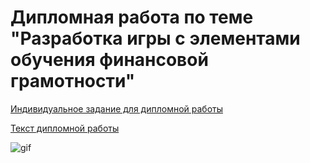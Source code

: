 # Дипломная работа по теме "Разработка игры с элементами обучения финансовой грамотности"

[Индивидуальное задание для дипломной работы](https://github.com/babo4ka/flower-shop-game/raw/main/diploma_documents/%2BЗадание%20на%20ВКР%20Иванов.docx)

[Текст дипломной работы](https://github.com/babo4ka/flower-shop-game/raw/main/diploma_documents/ВКР%20Иванов%2009-151.docx)

![gif](https://gifdb.com/images/high/curious-george-angry-monkey-throw-laptop-7rh6it628lborycd.gif)
